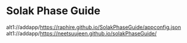 # Solak Phase Guide

alt1://addapp/https://raphire.github.io/SolakPhaseGuide/appconfig.json
alt1://addapp/https://neetsuujeen.github.io/solakPhaseGuide/